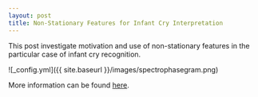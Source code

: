 ```yaml
---
layout: post
title: Non-Stationary Features for Infant Cry Interpretation
---
```


This post investigate motivation and use of non-stationary features in the particular case of infant cry recognition.

![_config.yml]({{ site.baseurl }}/images/spectrophasegram.png)

More information can be found [here](https://lipn.univ-paris13.fr/~hamidi).
